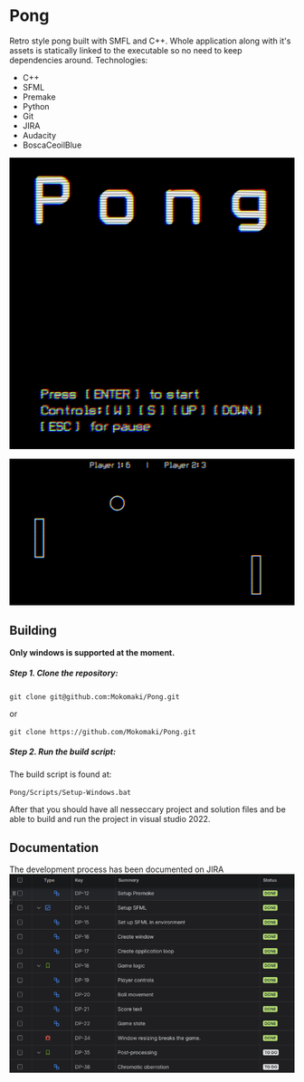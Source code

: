 # Pong

Retro style pong built with SMFL and C++. Whole application along with it's assets is statically linked to the executable so no need to keep dependencies around.
Technologies:

- C++
- SFML
- Premake
- Python
- Git
- JIRA
- Audacity
- BoscaCeoilBlue

![pong titlescreen](ReadmeImages/pongstart.gif)

![pong gamplay](ReadmeImages/ponggame.png)

## Building

**Only windows is supported at the moment.**

##### Step 1. Clone the repository:

`git clone git@github.com:Mokomaki/Pong.git`

or

`git clone https://github.com/Mokomaki/Pong.git`

##### Step 2. Run the build script:

The build script is found at:

`Pong/Scripts/Setup-Windows.bat`

After that you should have all nesseccary project and solution files and be able to build and run the project in visual studio 2022.

## Documentation

The development process has been documented on JIRA
![image of a jira list](ReadmeImages/jiralist.png)
